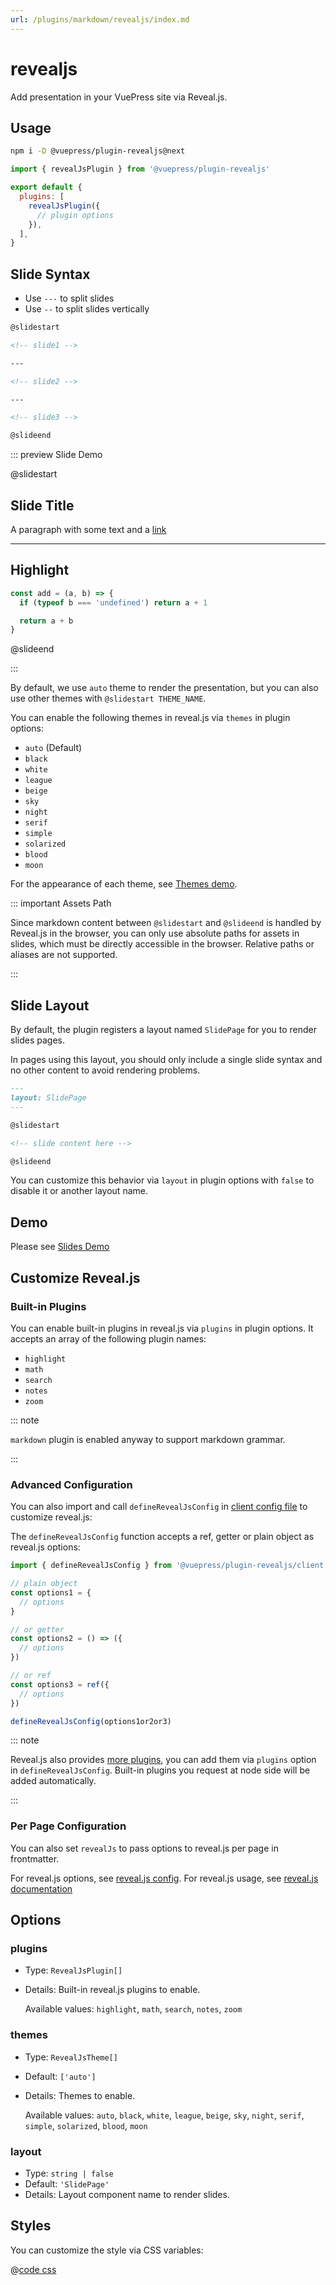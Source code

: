 ```yaml
---
url: /plugins/markdown/revealjs/index.md
---
```

# revealjs

Add presentation in your VuePress site via Reveal.js.

## Usage

```bash
npm i -D @vuepress/plugin-revealjs@next
```

```js {7} title=".vuepress/config.js"
import { revealJsPlugin } from '@vuepress/plugin-revealjs'

export default {
  plugins: [
    revealJsPlugin({
      // plugin options
    }),
  ],
}
```

## Slide Syntax

* Use `---` to split slides
* Use `--` to split slides vertically

```md
@slidestart

<!-- slide1 -->

---

<!-- slide2 -->

---

<!-- slide3 -->

@slideend
```

::: preview Slide Demo

@slidestart

## Slide Title

A paragraph with some text and a [link](https://mister-hope.com)

***

## Highlight

```js [2-4|1-5]
const add = (a, b) => {
  if (typeof b === 'undefined') return a + 1

  return a + b
}
```

@slideend

:::

By default, we use `auto` theme to render the presentation, but you can also use other themes with `@slidestart THEME_NAME`.

You can enable the following themes in reveal.js via `themes` in plugin options:

* `auto` (Default)
* `black`
* `white`
* `league`
* `beige`
* `sky`
* `night`
* `serif`
* `simple`
* `solarized`
* `blood`
* `moon`

For the appearance of each theme, see [Themes demo](themes.md).

::: important Assets Path

Since markdown content between `@slidestart` and `@slideend` is handled by Reveal.js in the browser, you can only use absolute paths for assets in slides, which must be directly accessible in the browser. Relative paths or aliases are not supported.

:::

## Slide Layout

By default, the plugin registers a layout named `SlidePage` for you to render slides pages.

In pages using this layout, you should only include a single slide syntax and no other content to avoid rendering problems.

```md
---
layout: SlidePage
---

@slidestart

<!-- slide content here -->

@slideend
```

You can customize this behavior via `layout` in plugin options with `false` to disable it or another layout name.

## Demo

Please see [Slides Demo](demo.md)

## Customize Reveal.js

### Built-in Plugins

You can enable built-in plugins in reveal.js via `plugins` in plugin options. It accepts an array of the following plugin names:

* `highlight`
* `math`
* `search`
* `notes`
* `zoom`

::: note

`markdown` plugin is enabled anyway to support markdown grammar.

:::

### Advanced Configuration

You can also import and call `defineRevealJsConfig` in [client config file][client-config] to customize reveal.js:

The `defineRevealJsConfig` function accepts a ref, getter or plain object as reveal.js options:

```js title=".vuepress/client.js"
import { defineRevealJsConfig } from '@vuepress/plugin-revealjs/client'

// plain object
const options1 = {
  // options
}

// or getter
const options2 = () => ({
  // options
})

// or ref
const options3 = ref({
  // options
})

defineRevealJsConfig(options1or2or3)
```

::: note

Reveal.js also provides [more plugins](https://github.com/hakimel/reveal.js/wiki/Plugins,-Tools-and-Hardware), you can add them via `plugins` option in `defineRevealJsConfig`. Built-in plugins you request at node side will be added automatically.

:::

### Per Page Configuration

You can also set `revealJs` to pass options to reveal.js per page in frontmatter.

For reveal.js options, see [reveal.js config](https://revealjs.com/config/). For reveal.js usage, see [reveal.js documentation](https://revealjs.com/)

## Options

### plugins

* Type: `RevealJsPlugin[]`
* Details: Built-in reveal.js plugins to enable.

  Available values: `highlight`, `math`, `search`, `notes`, `zoom`

### themes

* Type: `RevealJsTheme[]`
* Default: `['auto']`
* Details: Themes to enable.

  Available values: `auto`, `black`, `white`, `league`, `beige`, `sky`, `night`, `serif`, `simple`, `solarized`, `blood`, `moon`

### layout

* Type: `string | false`
* Default: `'SlidePage'`
* Details: Layout component name to render slides.

## Styles

You can customize the style via CSS variables:

@[code css](@vuepress/plugin-revealjs/src/client/styles/vars.css)

[client-config]: https://vuejs.press/guide/configuration.html#client-config-file
